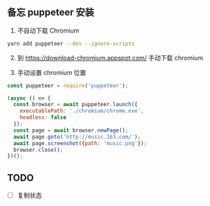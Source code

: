## 备忘 puppeteer 安装

1. 不自动下载 Chromium
```bash
yarn add puppeteer --dev --ignore-scripts
```

2. 到 https://download-chromium.appspot.com/ 手动下载 chromium

3. 手动设置 chromium 位置
```js
const puppeteer = require('puppeteer');

(async () => {
  const browser = await puppeteer.launch({
    executablePath: './chromium/chrome.exe',
    headless: false
  });
  const page = await browser.newPage();
  await page.goto('http://music.163.com/');
  await page.screenshot({path: 'music.png'});
  browser.close();
})();
```

## TODO

- [ ] 复制状态
